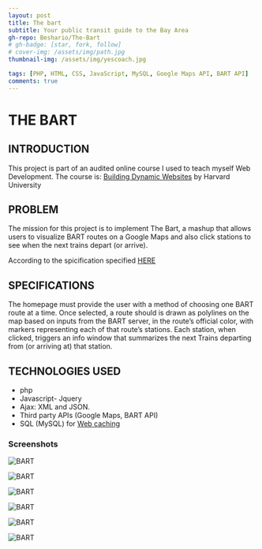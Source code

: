 ```yaml
---
layout: post
title: The bart
subtitle: Your public transit guide to the Bay Area
gh-repo: Beshario/The-Bart
# gh-badge: [star, fork, follow]
# cover-img: /assets/img/path.jpg
thumbnail-img: /assets/img/yescoach.jpg

tags: [PHP, HTML, CSS, JavaScript, MySQL, Google Maps API, BART API]
comments: true
---
```

# THE BART

## INTRODUCTION
This project is part of an audited online course I used to teach myself Web Development. The course is: [Building Dynamic Websites](http://cs75.tv/2012/summer/) by Harvard University

## PROBLEM
The mission for this project is to implement The Bart, a mashup that allows users to visualize BART routes on a Google Maps and also click stations to see when the next trains depart (or arrive).

According to the spicification specified [HERE](http://cdn.cs75.net/2012/summer/projects/2/project2.pdf)

## SPECIFICATIONS
The homepage must provide the user with a method of choosing one BART route at a time. Once selected, a route should is drawn as polylines on the map based on inputs from the BART server, in the route’s official color, with markers representing each of that route’s stations. Each station, when clicked, triggers an info window that summarizes the next Trains departing from (or arriving at) that station.

## TECHNOLOGIES USED

*	php
*	Javascript- Jquery
*	Ajax: XML and JSON.
*	Third party APIs (Google Maps, BART API)
*	SQL (MySQL) for [Web caching](https://en.wikipedia.org/wiki/Web_cache)

### Screenshots

![BART](/assets/img/BART/0.bmp)

![BART](/assets/img/BART/1.bmp)

![BART](/assets/img/BART/2.bmp)

![BART](/assets/img/BART/3.bmp)

![BART](/assets/img/BART/4.bmp)

![BART](/assets/img/BART/5.bmp)
